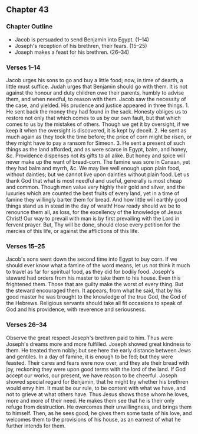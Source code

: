 ## Chapter 43

### Chapter Outline

- Jacob is persuaded to send Benjamin into Egypt. (1–14)
- Joseph's reception of his brethren, their fears. (15–25)
- Joseph makes a feast for his brethren. (26–34)

### Verses 1–14

Jacob urges his sons to go and buy a little food; now, in time of dearth, a little must suffice. Judah urges that Benjamin should go with them. It is not against the honour and duty children owe their parents, humbly to advise them, and when needful, to reason with them. Jacob saw the necessity of the case, and yielded. His prudence and justice appeared in three things. 1. He sent back the money they had found in the sack. Honesty obliges us to restore not only that which comes to us by our own fault, but that which comes to us by the mistakes of others. Though we get it by oversight, if we keep it when the oversight is discovered, it is kept by deceit. 2. He sent as much again as they took the time before; the price of corn might be risen, or they might have to pay a ransom for Simeon. 3. He sent a present of such things as the land afforded, and as were scarce in Egypt, balm, and honey, &c. Providence dispenses not its gifts to all alike. But honey and spice will never make up the want of bread-corn. The famine was sore in Canaan, yet they had balm and myrrh, &c. We may live well enough upon plain food, without dainties; but we cannot live upon dainties without plain food. Let us thank God that what is most needful and useful, generally is most cheap and common. Though men value very highly their gold and silver, and the luxuries which are counted the best fruits of every land, yet in a time of famine they willingly barter them for bread. And how little will earthly good things stand us in stead in the day of wrath! How ready should we be to renounce them all, as loss, for the excellency of the knowledge of Jesus Christ! Our way to prevail with man is by first prevailing with the Lord in fervent prayer. But, Thy will be done, should close every petition for the mercies of this life, or against the afflictions of this life.

### Verses 15–25

Jacob's sons went down the second time into Egypt to buy corn. If we should ever know what a famine of the word means, let us not think it much to travel as far for spiritual food, as they did for bodily food. Joseph's steward had orders from his master to take them to his house. Even this frightened them. Those that are guilty make the worst of every thing. But the steward encouraged them. It appears, from what he said, that by his good master he was brought to the knowledge of the true God, the God of the Hebrews. Religious servants should take all fit occasions to speak of God and his providence, with reverence and seriousness.

### Verses 26–34

Observe the great respect Joseph's brethren paid to him. Thus were Joseph's dreams more and more fulfilled. Joseph showed great kindness to them. He treated them nobly; but see here the early distance between Jews and gentiles. In a day of famine, it is enough to be fed; but they were feasted. Their cares and fears were now over, and they ate their bread with joy, reckoning they were upon good terms with the lord of the land. If God accept our works, our present, we have reason to be cheerful. Joseph showed special regard for Benjamin, that he might try whether his brethren would envy him. It must be our rule, to be content with what we have, and not to grieve at what others have. Thus Jesus shows those whom he loves, more and more of their need. He makes them see that he is their only refuge from destruction. He overcomes their unwillingness, and brings them to himself. Then, as he sees good, he gives them some taste of his love, and welcomes them to the provisions of his house, as an earnest of what he further intends for them.

